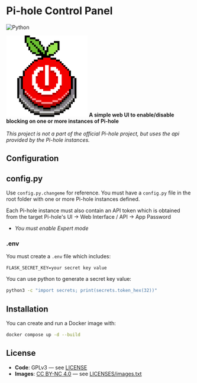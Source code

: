 # Pi-hole Control Panel

![Python](https://img.shields.io/badge/python-3.11%2B-blue?logo=python)


<img src="static/images/pi-panel-logo-off.png" alt="Pi-hole Control Panel" width="220" height="220">
<strong>A simple web UI to enable/disable blocking on one or more instances of Pi-hole</strong>
<br>
<br>
<i>This project is not a part of the official Pi-hole project, but uses the api provided by the Pi-hole instances.</i>
<br>

## Configuration

## config.py

Use `config.py.changeme` for reference.  You must have a `config.py` file in the root folder with one or more Pi-hole instances defined.

Each Pi-hole instance must also contain an API token which is obtained from the target Pi-hole's UI -> Web Interface / API -> App Password
- _You must enable Expert mode_

### .env

You must create a `.env` file which includes:
```
FLASK_SECRET_KEY=your secret key value
```

You can use python to generate a secret key value:
```bash
python3 -c "import secrets; print(secrets.token_hex(32))"
```

## Installation
You can create and run a Docker image with:
```bash
docker compose up -d --build
```

## License

- **Code**: GPLv3 — see [LICENSE](/LICENSES/LICENSE)
- **Images**: [CC BY-NC 4.0](https://creativecommons.org/licenses/by-nc/4.0/) — see [LICENSES/images.txt](LICENSES/images.txt)
